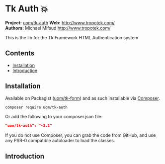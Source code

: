 # Tk Auth :boom: 

__Project:__ [uom/tk-auth](http://packagist.org/packages/uom/tk-auth)
__Web:__ <http://www.tropotek.com/>  
__Authors:__ Michael Mifsud <http://www.tropotek.com/>  
  
This is the lib for the Tk Framework HTML Authentication system

## Contents

- [Installation](#installation)
- [Introduction](#introduction)


## Installation

Available on Packagist ([uom/tk-form](http://packagist.org/packages/uom/tk-auth))
and as such installable via [Composer](http://getcomposer.org/).

```bash
composer require uom/tk-auth
```

Or add the following to your composer.json file:

```json
"uom/tk-auth": "~3.2"
```

If you do not use Composer, you can grab the code from GitHub, and use any
PSR-0 compatible autoloader to load the classes.

## Introduction












